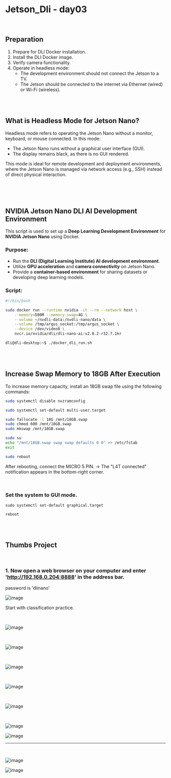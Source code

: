 # Jetson_Dli - day03


<br>


## Preparation

1. Prepare for DLI Docker installation.
2. Install the DLI Docker image.
3. Verify camera functionality.
4. Operate in headless mode:
   - The development environment should not connect the Jetson to a TV.
   - The Jetson should be connected to the internet via Ethernet (wired) or Wi-Fi (wireless).

<br>
<br>


## What is Headless Mode for Jetson Nano?

Headless mode refers to operating the Jetson Nano without a monitor, keyboard, or mouse connected. In this mode:
- The Jetson Nano runs without a graphical user interface (GUI).
- The display remains black, as there is no GUI rendered.

This mode is ideal for remote development and deployment environments, where the Jetson Nano is managed via network access (e.g., SSH) instead of direct physical interaction.


<br>
<br>
<br>

## NVIDIA Jetson Nano DLI AI Development Environment

This script is used to set up a **Deep Learning Development Environment** for **NVIDIA Jetson Nano** using Docker. 

### Purpose:
- Run the **DLI (Digital Learning Institute) AI development environment**.
- Utilize **GPU acceleration** and **camera connectivity** on Jetson Nano.
- Provide a **container-based environment** for sharing datasets or developing deep learning models.

### Script:
```bash
#!/bin/bash

sudo docker run --runtime nvidia -it --rm --network host \
    --memory=500M --memory-swap=4G \
    --volume ~/nvdli-data:/nvdli-nano/data \
    --volume /tmp/argus_socket:/tmp/argus_socket \
    --device /dev/video0 \
    nvcr.io/nvidia/dli/dli-nano-ai:v2.0.2-r32.7.1kr

dli@dli-desktop:~$ ./docker_dli_run.sh

```

<br>
<br>


## Increase Swap Memory to 18GB After Execution

To increase memory capacity, install an 18GB swap file using the following commands:

```bash
sudo systemctl disable nvzramconfig

sudo systemctl set-default multi-user.target

sudo fallocate -l 18G /mnt/18GB.swap
sudo chmod 600 /mnt/18GB.swap
sudo mkswap /mnt/18GB.swap

sudo su
echo "/mnt/18GB.swap swap swap defaults 0 0" >> /etc/fstab
exit

sudo reboot
```
After rebooting, connect the MICRO 5 PIN.
→ The "L4T connected" notification appears in the bottom-right corner.

<br>

### Set the system to GUI mode.
```
sudo systemctl set-default graphical.target

reboot
```

<br>
<br>

## Thumbs Project

<br>

### 1. Now open a web browser on your computer and enter 'http://192.168.0.204:8888' in the address bar.
password is 'dlinano'

![image](https://github.com/user-attachments/assets/eab669ba-585a-48a2-9096-ae89e084cae1)

Start with classification practice.

<br>

![image](https://github.com/user-attachments/assets/e1ba2991-8bd1-4d2c-84db-9da39fc866e0)

<br>

![image](https://github.com/user-attachments/assets/bc79bdf1-dbe2-4897-98cd-19ffb17b3e63)

<br>

![image](https://github.com/user-attachments/assets/8f51c71e-8bd3-4f64-b216-d2e8b743b789)

<br>

![image](https://github.com/user-attachments/assets/7d068ded-2777-4f9f-8973-6f56df0eb5e0)

<br>

![image](https://github.com/user-attachments/assets/dc4fc18c-6ad2-4366-a05a-c3199f738d7b)

<br>

![image](https://github.com/user-attachments/assets/0333a6e1-372c-4455-9ffe-00c7669cb8ef)

![image](https://github.com/user-attachments/assets/57578bad-0516-4e4f-8a11-3379d6d8560d)

---
<br>


![image](https://github.com/user-attachments/assets/a2ebdb51-baaa-4b9c-b538-7035a5ddedbb)

![image](https://github.com/user-attachments/assets/b99fdbfd-f79f-4a68-904a-40ec85bebef3)

